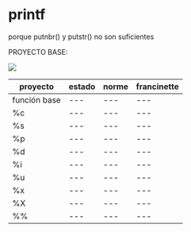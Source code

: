 # printf
porque putnbr() y putstr() no son suficientes

PROYECTO BASE:

![](https://geps.dev/progress/0)

|		proyecto	|	estado	|	norme	|	francinette	|
|		---			|	---		|	---		|		---		|
|	función base	|	---		|	---		|		---		|
|		%c			|	---		|	---		|		---		|
|		%s			|	---		|	---		|		---		|
|		%p			|	---		|	---		|		---		|
|		%d			|	---		|	---		|		---		|
|		%i			|	---		|	---		|		---		|
|		%u			|	---		|	---		|		---		|
|		%x			|	---		|	---		|		---		|
|		%X			|	---		|	---		|		---		|
|		%%			|	---		|	---		|		---		|
